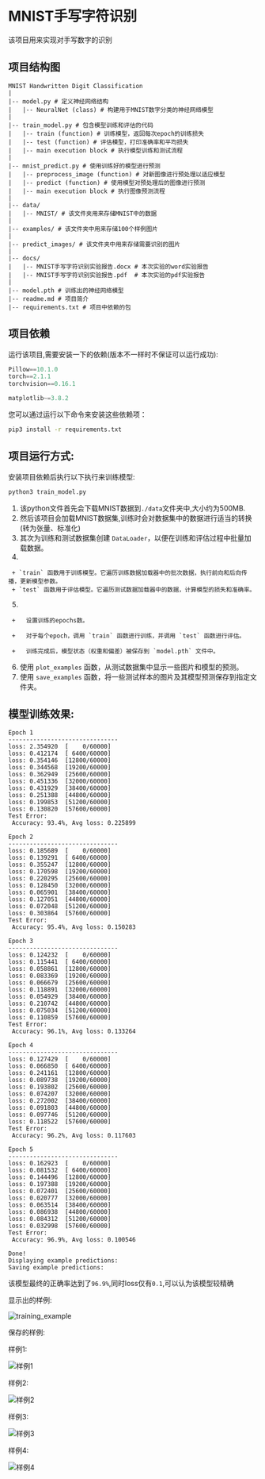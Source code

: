# MNIST手写字符识别

该项目用来实现对手写数字的识别

## 项目结构图

```plaintext
MNIST Handwritten Digit Classification
|
|-- model.py # 定义神经网络结构
|   |-- NeuralNet (class) # 构建用于MNIST数字分类的神经网络模型
|
|-- train_model.py # 包含模型训练和评估的代码
|   |-- train (function) # 训练模型，返回每次epoch的训练损失
|   |-- test (function) # 评估模型，打印准确率和平均损失
|   |-- main execution block # 执行模型训练和测试流程
|
|-- mnist_predict.py # 使用训练好的模型进行预测
|   |-- preprocess_image (function) # 对新图像进行预处理以适应模型
|   |-- predict (function) # 使用模型对预处理后的图像进行预测
|	|-- main execution block # 执行图像预测流程
|
|-- data/
|	|-- MNIST/ # 该文件夹用来存储MNIST中的数据
|
|-- examples/ # 该文件夹中用来存储100个样例图片
|
|-- predict_images/ # 该文件夹中用来存储需要识别的图片
|
|-- docs/
|	|-- MNIST手写字符识别实验报告.docx # 本次实验的word实验报告
|	|-- MNIST手写字符识别实验报告.pdf  # 本次实验的pdf实验报告
|
|-- model.pth # 训练出的神经网络模型
|-- readme.md # 项目简介
|-- requirements.txt # 项目中依赖的包
```

## 项目依赖

运行该项目,需要安装一下的依赖(版本不一样时不保证可以运行成功):

```python
Pillow==10.1.0
torch==2.1.1
torchvision==0.16.1

matplotlib~=3.8.2
```

您可以通过运行以下命令来安装这些依赖项：

```bash
pip3 install -r requirements.txt
```

## 项目运行方式:

安装项目依赖后执行以下执行来训练模型:

```bash
python3 train_model.py
```

1.   该python文件首先会下载MNIST数据到`./data`文件夹中,大小约为500MB.
2.   然后该项目会加载MNIST数据集,训练时会对数据集中的数据进行适当的转换(转为张量、标准化)
3.   其次为训练和测试数据集创建 `DataLoader`，以便在训练和评估过程中批量加载数据。
4.   
     
     + `train` 函数用于训练模型。它遍历训练数据加载器中的批次数据，执行前向和后向传播，更新模型参数。
     + `test` 函数用于评估模型。它遍历测试数据加载器中的数据，计算模型的损失和准确率。
5.   

     +   设置训练的epochs数。

     +   对于每个epoch，调用 `train` 函数进行训练，并调用 `test` 函数进行评估。

     +   训练完成后，模型状态（权重和偏差）被保存到 `model.pth` 文件中。

6.   使用 `plot_examples` 函数，从测试数据集中显示一些图片和模型的预测。
7.   使用 `save_examples` 函数，将一些测试样本的图片及其模型预测保存到指定文件夹。

## 模型训练效果:

```
Epoch 1
-------------------------------
loss: 2.354920  [    0/60000]
loss: 0.412174  [ 6400/60000]
loss: 0.354146  [12800/60000]
loss: 0.344568  [19200/60000]
loss: 0.362949  [25600/60000]
loss: 0.451336  [32000/60000]
loss: 0.431929  [38400/60000]
loss: 0.251388  [44800/60000]
loss: 0.199853  [51200/60000]
loss: 0.130820  [57600/60000]
Test Error: 
 Accuracy: 93.4%, Avg loss: 0.225899 

Epoch 2
-------------------------------
loss: 0.185689  [    0/60000]
loss: 0.139291  [ 6400/60000]
loss: 0.355247  [12800/60000]
loss: 0.170598  [19200/60000]
loss: 0.220295  [25600/60000]
loss: 0.128450  [32000/60000]
loss: 0.065901  [38400/60000]
loss: 0.127051  [44800/60000]
loss: 0.072048  [51200/60000]
loss: 0.303864  [57600/60000]
Test Error: 
 Accuracy: 95.4%, Avg loss: 0.150283 

Epoch 3
-------------------------------
loss: 0.124232  [    0/60000]
loss: 0.115441  [ 6400/60000]
loss: 0.058861  [12800/60000]
loss: 0.083369  [19200/60000]
loss: 0.066679  [25600/60000]
loss: 0.118891  [32000/60000]
loss: 0.054929  [38400/60000]
loss: 0.210742  [44800/60000]
loss: 0.075034  [51200/60000]
loss: 0.110859  [57600/60000]
Test Error: 
 Accuracy: 96.1%, Avg loss: 0.133264 

Epoch 4
-------------------------------
loss: 0.127429  [    0/60000]
loss: 0.066850  [ 6400/60000]
loss: 0.241161  [12800/60000]
loss: 0.089738  [19200/60000]
loss: 0.193802  [25600/60000]
loss: 0.074207  [32000/60000]
loss: 0.272002  [38400/60000]
loss: 0.091803  [44800/60000]
loss: 0.097746  [51200/60000]
loss: 0.118522  [57600/60000]
Test Error: 
 Accuracy: 96.2%, Avg loss: 0.117603 

Epoch 5
-------------------------------
loss: 0.162923  [    0/60000]
loss: 0.081532  [ 6400/60000]
loss: 0.144496  [12800/60000]
loss: 0.197388  [19200/60000]
loss: 0.072401  [25600/60000]
loss: 0.020777  [32000/60000]
loss: 0.063514  [38400/60000]
loss: 0.086938  [44800/60000]
loss: 0.084312  [51200/60000]
loss: 0.032998  [57600/60000]
Test Error: 
 Accuracy: 96.9%, Avg loss: 0.100546 

Done!
Displaying example predictions:
Saving example predictions:

```

该模型最终的正确率达到了`96.9%`,同时loss仅有`0.1`,可以认为该模型较精确

显示出的样例:

![training_example](./training_example.jpg)

保存的样例:

样例1:

![样例1](./examples/example_0.png)

样例2:

![样例2](./examples/example_1.png)

样例3:

![样例3](./examples/example_2.png)

样例4:

![样例4](./examples/example_3.png)